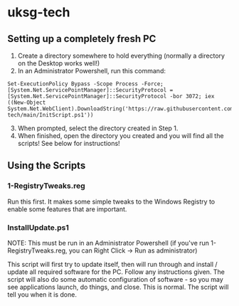 # uksg-tech

## Setting up a completely fresh PC
1. Create a directory somewhere to hold everything (normally a directory on the Desktop works well!)
2. In an Administrator Powershell, run this command:
```
Set-ExecutionPolicy Bypass -Scope Process -Force; [System.Net.ServicePointManager]::SecurityProtocol = [System.Net.ServicePointManager]::SecurityProtocol -bor 3072; iex ((New-Object System.Net.WebClient).DownloadString('https://raw.githubusercontent.com/skenmy/uksg-tech/main/InitScript.ps1'))
```
3. When prompted, select the directory created in Step 1.
4. When finished, open the directory you created and you will find all the scripts! See below for instructions!

## Using the Scripts
### 1-RegistryTweaks.reg
Run this first. It makes some simple tweaks to the Windows Registry to enable some features that are important.

### InstallUpdate.ps1
NOTE: This must be run in an Administrator Powershell (if you've run 1-RegistryTweaks.reg, you can Right Click -> Run as administrator)

This script will first try to update itself, then will run through and install / update all required software for the PC. Follow any instructions given. The script will also do some automatic configuration of software - so you may see applications launch, do things, and close. This is normal. The script will tell you when it is done.
